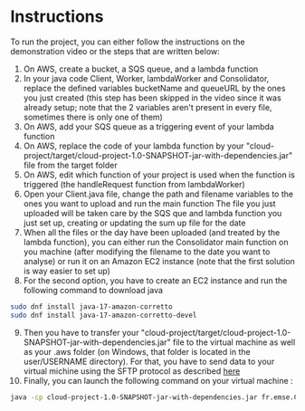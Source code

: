 # Instructions

To run the project, you can either follow the instructions on the demonstration video or the steps that are written below: 

1. On AWS, create a bucket, a SQS queue, and a lambda function
2. In your java code Client, Worker, lambdaWorker and Consolidator, replace the defined variables bucketName and queueURL by the ones you just created (this step has been skipped in the video since it was already setup; note that the 2 variables aren't present in every file, sometimes there is only one of them)
3. On AWS, add your SQS queue as a triggering event of your lambda function
4. On AWS, replace the code of your lambda function by your "cloud-project/target/cloud-project-1.0-SNAPSHOT-jar-with-dependencies.jar" file from the target folder
5. On AWS, edit which function of your project is used when the function is triggered (the handleRequest function from lambdaWorker)
6. Open your Client.java file, change the path and filename variables to the ones you want to upload and run the main function
The file you just uploaded will be taken care by the SQS que and lambda function you just set up, creating or updating the sum up file for the date
7. When all the files or the day have been uploaded (and treated by the lambda function), you can either run the Consolidator main function on you machine (after modifying the filename to the date you want to analyse) or run it on an Amazon EC2 instance (note that the first solution is way easier to set up)
8. For the second option, you have to create an EC2 instance and run the following command to download java
```sh
sudo dnf install java-17-amazon-corretto
sudo dnf install java-17-amazon-corretto-devel
```
9. Then you have to transfer your "cloud-project/target/cloud-project-1.0-SNAPSHOT-jar-with-dependencies.jar" file to the virtual machine as well as your .aws folder (on Windows, that folder is located in the user/USERNAME directory). For that, you have to send data to your virtual michine using the SFTP protocol as described [here](https://ci.mines-stetienne.fr/cps2/course/cloud/labs/01-aws-ec2.html)
10. Finally, you can launch the following command on your virtual machine : 
```sh
java -cp cloud-project-1.0-SNAPSHOT-jar-with-dependencies.jar fr.emse.Consolidator.Consolidator
```

